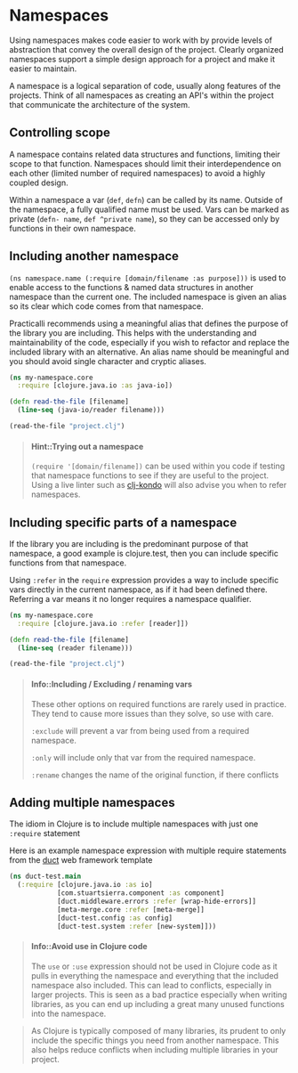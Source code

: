 # Namespaces
Using namespaces  makes code easier to work with by provide levels of abstraction that convey the overall design of the project.  Clearly organized namespaces support a simple design approach for a project and make it easier to maintain.

A namespace is a logical separation of code, usually along features of the projects. Think of all namespaces as creating an API's within the project that communicate the architecture of the system.

## Controlling scope
A namespace contains related data structures and functions, limiting their scope to that function.  Namespaces should limit their interdependence on each other (limited number of required namespaces) to avoid a highly coupled design.

Within a namespace a var (`def`, `defn`) can be called by its name.  Outside of the namespace, a fully qualified name must be used. Vars can be marked as private (`defn- name`, `def ^private name`), so they can be accessed only by functions in their own namespace.


## Including another namespace
`(ns namespace.name (:require [domain/filename :as purpose]))` is used to enable access to the functions & named data structures in another namespace than the current one.  The included namespace is given an alias so its clear which code comes from that namespace.

Practicalli recommends using a meaningful alias that defines the purpose of the library you are including.  This helps with the understanding and maintainability of the code, especially if you wish to refactor and replace the included library with an alternative.  An alias name should be meaningful and you should avoid single character and cryptic aliases.

```clojure
(ns my-namespace.core
  :require [clojure.java.io :as java-io])

(defn read-the-file [filename]
  (line-seq (java-io/reader filename)))

(read-the-file "project.clj")
```

> #### Hint::Trying out a namespace
> `(require '[domain/filename])` can be used within you code if testing that namespace functions to see if they are useful to the project.  Using a live linter such as [clj-kondo](https://github.com/borkdude/clj-kondo) will also advise you when to refer namespaces.


## Including specific parts of a namespace
If the library you are including is the predominant purpose of that namespace, a good example is clojure.test, then you can include specific functions from that namespace.

Using `:refer` in the `require` expression provides a way to include specific vars directly in the current namespace, as if it had been defined there. Referring a var means it no longer requires a namespace qualifier.

```clojure
(ns my-namespace.core
  :require [clojure.java.io :refer [reader]])

(defn read-the-file [filename]
  (line-seq (reader filename)))

(read-the-file "project.clj")
```

> #### Info::Including / Excluding / renaming vars
> These other options on required functions are rarely used in practice.  They tend to cause more issues than they solve, so use with care.
>
> `:exclude` will prevent a var from being used from a required namespace.
>
> `:only` will include only that var from the required namespace.
>
> `:rename` changes the name of the original function, if there conflicts


## Adding multiple namespaces

The idiom in Clojure is to include multiple namespaces with just one `:require` statement

Here is an example namespace expression with multiple require statements from the [duct](https://github.com/duct-framework/duct) web framework template

```clojure
(ns duct-test.main
  (:require [clojure.java.io :as io]
            [com.stuartsierra.component :as component]
            [duct.middleware.errors :refer [wrap-hide-errors]]
            [meta-merge.core :refer [meta-merge]]
            [duct-test.config :as config]
            [duct-test.system :refer [new-system]]))

```

> #### Info::Avoid use in Clojure code
>The `use` or `:use` expression should not be used in Clojure code as it pulls in everything the namespace and everything that the included namespace also included.  This can lead to conflicts, especially in larger projects. This is seen as a bad practice especially when writing libraries, as you can end up including a great many unused functions into the namespace.

> As Clojure is typically composed of many libraries, its prudent to only include the specific things you need from another namespace.  This also helps reduce conflicts when including multiple libraries in your project.
